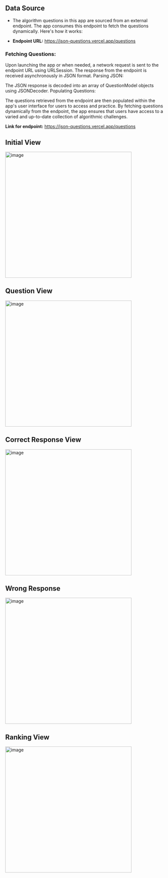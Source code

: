 Data Source
---

- The algorithm questions in this app are sourced from an external endpoint. The app consumes this endpoint to fetch the questions dynamically. Here's how it works:

- **Endpoint URL:**  https://json-questions.vercel.app/questions

### Fetching Questions:

Upon launching the app or when needed, a network request is sent to the endpoint URL using URLSession.
The response from the endpoint is received asynchronously in JSON format.
Parsing JSON:

The JSON response is decoded into an array of QuestionModel objects using JSONDecoder.
Populating Questions:

The questions retrieved from the endpoint are then populated within the app's user interface for users to access and practice.
By fetching questions dynamically from the endpoint, the app ensures that users have access to a varied and up-to-date collection of algorithmic challenges.

**Link for endpoint:** https://json-questions.vercel.app/questions

Initial View
---
<img width="400" alt="image" src="https://github.com/aduartee/quizDev/assets/103082913/95274b5b-8dac-4a5e-8d03-a3d221cb71fc">

Question View
---
<img width="400" alt="image" src="https://github.com/aduartee/quizDev/assets/103082913/85a14cfb-c16b-4008-b3ba-9cf0dd31b6bf">

Correct Response View
---
<img width="400" alt="image" src="https://github.com/aduartee/quizDev/assets/103082913/9f181e2d-cf28-4ec5-8859-c7b6f2d8882d">

Wrong Response
---
<img width="400" alt="image" src="https://github.com/aduartee/quizDev/assets/103082913/0ba3d0cc-5d6a-4ee3-ac08-b70c1c6f7af7">

Ranking View
---
<img width="400" alt="image" src="https://github.com/aduartee/quizDev/assets/103082913/9dbcd9fc-55cc-4177-abee-32eb09872dd0">




